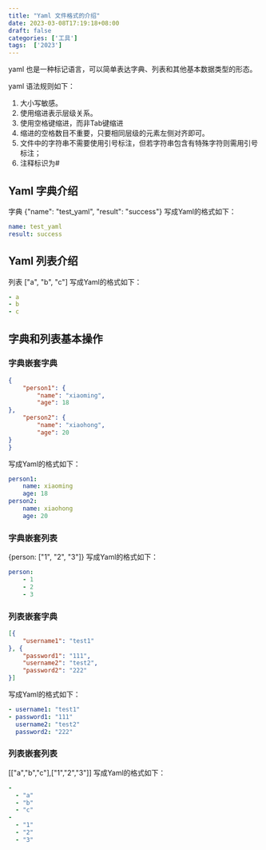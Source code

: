 ```yaml
---
title: "Yaml 文件格式的介绍"
date: 2023-03-08T17:19:18+08:00
draft: false
categories: ['工具']
tags:  ['2023']
---
```


yaml 也是一种标记语言，可以简单表达字典、列表和其他基本数据类型的形态。


yaml 语法规则如下：
1. 大小写敏感。
2. 使用缩进表示层级关系。
3. 使用空格键缩进，而非Tab键缩进
4. 缩进的空格数目不重要，只要相同层级的元素左侧对齐即可。
5. 文件中的字符串不需要使用引号标注，但若字符串包含有特殊字符则需用引号标注；
6. 注释标识为#

## Yaml 字典介绍
字典 {"name": "test_yaml", "result": "success"} 写成Yaml的格式如下：
```yaml
name: test_yaml
result: success
```


## Yaml 列表介绍
列表 ["a", "b", "c"] 写成Yaml的格式如下：
```yaml
- a
- b
- c
```


## 字典和列表基本操作
### 字典嵌套字典

```json
{
    "person1": {
        "name": "xiaoming",
        "age": 18
},
    "person2": {
        "name": "xiaohong",
        "age": 20
}
}
```
写成Yaml的格式如下：
```yaml
person1:
    name: xiaoming
    age: 18
person2:
    name: xiaohong
    age: 20
```

### 字典嵌套列表

{person: ["1", "2", "3"]} 写成Yaml的格式如下：
```yaml
person:
    - 1
    - 2
    - 3
```

### 列表嵌套字典
```json
[{
	"username1": "test1"
}, {
	"password1": "111",
	"username2": "test2",
	"password2": "222"
}]
```
写成Yaml的格式如下：
```yaml
- username1: "test1"
- password1: "111"
  username2: "test2"
  password2: "222"
```

### 列表嵌套列表
[["a","b","c"],["1","2","3"]] 写成Yaml的格式如下：

```yaml
-
  - "a"
  - "b"
  - "c"
-
  - "1"
  - "2"
  - "3"
```
